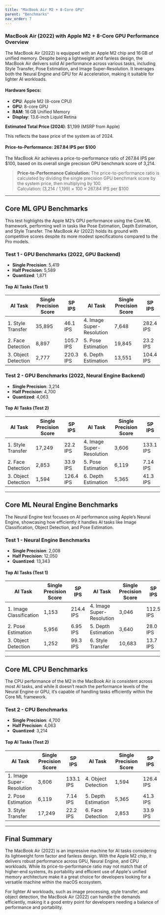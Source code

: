 ```yaml
---
title: "MacBook Air M2 + 8-Core GPU"  
parent: "Benchmarks"  
nav_order: 7
---
```


### MacBook Air (2022) with Apple M2 + 8-Core GPU Performance Overview

The MacBook Air (2022) is equipped with an Apple M2 chip and 16 GB of unified memory. Despite being a lightweight and fanless design, the MacBook Air delivers solid AI performance across various tasks, including Style Transfer, Pose Estimation, and Image Super-Resolution. It leverages both the Neural Engine and GPU for AI acceleration, making it suitable for lighter AI workloads.

#### Hardware Specs:

- **CPU**: Apple M2 (8-core CPU)
- **GPU**: 8-core GPU
- **RAM**: 16 GB Unified Memory
- **Display**: 13.6-inch Liquid Retina

**Estimated Total Price (2024)**: $1,199 (MSRP from Apple)

This reflects the base price of the system as of 2024.

#### Price-to-Performance: 267.84 IPS per $100

The MacBook Air achieves a price-to-performance ratio of 267.84 IPS per $100, based on its overall single precision GPU benchmark score of 3,214.

> **Price-to-Performance Calculation:**
> The price-to-performance ratio is calculated by dividing the single precision GPU benchmark score by the system price, then multiplying by 100.  
> Calculation: (3,214 / 1,199) × 100 ≈ 267.84 IPS per $100

---

## Core ML GPU Benchmarks

This test highlights the Apple M2’s GPU performance using the Core ML framework, performing well in tasks like Pose Estimation, Depth Estimation, and Style Transfer. The MacBook Air (2022) holds its ground with competitive scores despite its more modest specifications compared to the Pro models.

### Test 1 - GPU Benchmarks (2022, GPU Backend)

- **Single Precision**: 5,419  
- **Half Precision**: 5,589  
- **Quantized**: 1,871  

#### Top AI Tasks (Test 1)

| **AI Task**               | **Single Precision Score** | **SP IPS**    | **AI Task**                 | **Single Precision Score** | **SP IPS**    |
|---------------------------|----------------------------|---------------|-----------------------------|----------------------------|---------------|
| 1. Style Transfer         | 35,895                     | 46.1 IPS      | 4. Image Super-Resolution   | 7,648                      | 282.4 IPS     |
| 2. Face Detection         | 8,897                      | 105.7 IPS     | 5. Pose Estimation          | 19,845                     | 23.2 IPS      |
| 3. Object Detection       | 2,777                      | 220.3 IPS     | 6. Depth Estimation         | 13,551                     | 104.4 IPS     |

### Test 2 - GPU Benchmarks (2022, Neural Engine Backend)

- **Single Precision**: 3,214  
- **Half Precision**: 4,700  
- **Quantized**: 4,063  

#### Top AI Tasks (Test 2)

| **AI Task**               | **Single Precision Score** | **SP IPS**    | **AI Task**                 | **Single Precision Score** | **SP IPS**    |
|---------------------------|----------------------------|---------------|-----------------------------|----------------------------|---------------|
| 1. Style Transfer         | 17,249                     | 22.2 IPS      | 4. Image Super-Resolution   | 3,606                      | 133.1 IPS     |
| 2. Face Detection         | 2,853                      | 33.9 IPS      | 5. Pose Estimation          | 6,119                      | 7.14 IPS      |
| 3. Object Detection       | 1,594                      | 126.4 IPS     | 6. Depth Estimation         | 5,365                      | 41.3 IPS      |

---

## Core ML Neural Engine Benchmarks

The Neural Engine test focuses on AI performance using Apple’s Neural Engine, showcasing how efficiently it handles AI tasks like Image Classification, Object Detection, and Pose Estimation.

### Test 1 - Neural Engine Benchmarks

- **Single Precision**: 2,008  
- **Half Precision**: 12,050  
- **Quantized**: 13,343  

#### Top AI Tasks (Test 1)

| **AI Task**               | **Single Precision Score** | **SP IPS**    | **AI Task**                 | **Single Precision Score** | **SP IPS**    |
|---------------------------|----------------------------|---------------|-----------------------------|----------------------------|---------------|
| 1. Image Classification   | 1,153                      | 214.4 IPS     | 4. Image Super-Resolution   | 3,046                      | 112.5 IPS     |
| 2. Pose Estimation        | 5,956                      | 6.95 IPS      | 5. Depth Estimation         | 3,640                      | 28.0 IPS      |
| 3. Object Detection       | 1,252                      | 99.3 IPS      | 6. Style Transfer           | 10,683                     | 13.7 IPS      |

---

## Core ML CPU Benchmarks

The CPU performance of the M2 in the MacBook Air is consistent across most AI tasks, and while it doesn’t reach the performance levels of the Neural Engine or GPU, it’s capable of handling tasks efficiently within the Core ML framework.

### Test 2 - CPU Benchmarks

- **Single Precision**: 4,700  
- **Half Precision**: 4,063  
- **Quantized**: 3,214  

#### Top AI Tasks (Test 2)

| **AI Task**               | **Single Precision Score** | **SP IPS**    | **AI Task**                 | **Single Precision Score** | **SP IPS**    |
|---------------------------|----------------------------|---------------|-----------------------------|----------------------------|---------------|
| 1. Image Super-Resolution | 3,606                      | 133.1 IPS     | 4. Object Detection         | 1,594                      | 126.4 IPS     |
| 2. Pose Estimation        | 6,119                      | 7.14 IPS      | 5. Depth Estimation         | 5,365                      | 41.3 IPS      |
| 3. Style Transfer         | 17,249                     | 22.2 IPS      | 6. Face Detection           | 2,853                      | 33.9 IPS      |

---

## Final Summary

The MacBook Air (2022) is an impressive machine for AI tasks considering its lightweight form factor and fanless design. With the Apple M2 chip, it delivers robust performance across GPU, Neural Engine, and CPU workloads. While its price-to-performance ratio may not match that of higher-end systems, its portability and efficient use of Apple's unified memory architecture make it a great choice for developers looking for a versatile machine within the macOS ecosystem.

For lighter AI workloads, such as image processing, style transfer, and object detection, the MacBook Air (2022) can handle the demands efficiently, making it a good entry point for developers needing a balance of performance and portability.